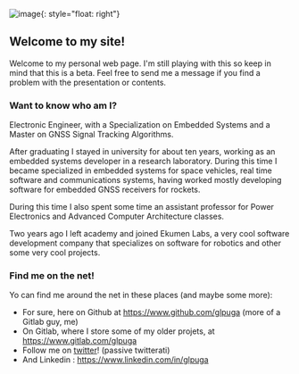 ![image](https://glpuga.github.io/images/spacejam.jpg){: style="float: right"}

## Welcome to my site!

Welcome to my personal web page. I'm still playing with this so keep in mind that this is a beta. Feel free to send me a message if you find a problem with the presentation or contents.


### Want to know who am I?

Electronic Engineer, with a Specialization on Embedded Systems and a Master on GNSS Signal Tracking Algorithms.

After graduating I stayed in university for about ten years, working as an embedded systems developer in a research laboratory. During this time I became specialized in embedded systems for space vehicles, real time software and communications systems, having worked mostly developing software for embedded GNSS receivers for rockets.

During this time I also spent some time an assistant professor for Power Electronics and Advanced Computer Architecture classes.

Two years ago I left academy and joined Ekumen Labs, a very cool software development company that specializes on software for robotics and other some very cool projects.


### Find me on the net!

Yo can find me around the net in these places (and maybe some more):

* For sure, here on Github at https://www.github.com/glpuga (more of a Gitlab guy, me)
* On Gitlab, where I store some of my older projets, at https://www.gitlab.com/glpuga
* Follow me on [twitter](https://www.twitter.com/glpuga)! (passive twitterati)
* And Linkedin : https://www.linkedin.com/in/glpuga

